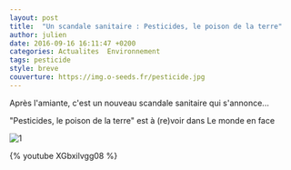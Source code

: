 ```yaml
---
layout: post
title:  "Un scandale sanitaire : Pesticides, le poison de la terre"
author: julien
date: 2016-09-16 16:11:47 +0200
categories: Actualites	Environnement
tags: pesticide
style: breve
couverture: https://img.o-seeds.fr/pesticide.jpg
---
```


Après l'amiante, c'est un nouveau scandale sanitaire qui s'annonce...

"Pesticides, le poison de la terre" est à (re)voir dans Le monde en face 

<!--more-->


![1](https://img.o-seeds.fr/pesticide-2.jpg)

{% youtube XGbxilvgg08 %}